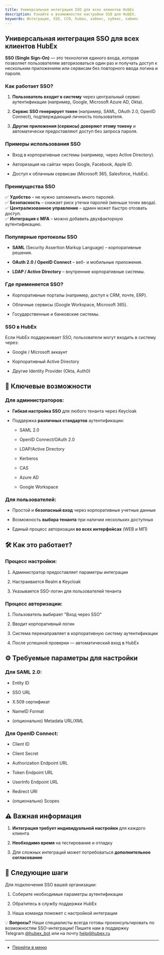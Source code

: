```yaml
---
title: Универсальная интеграция SSO для всех клиентов HubEx
description: Узнайте о возможностях настройки SSO для HubEX.
keywords: Интеграция, SSO, ССО, hubex, хабекс, хубекс, хабикс
---
```

<html lang="ru">
<head>
</head>
<body>
<h2>Универсальная интеграция SSO для всех клиентов HubEx</h2>
<p class="ds-markdown-paragraph"><strong>SSO (Single Sign-On)</strong>&nbsp;&mdash; это технология единого входа, которая позволяет пользователям авторизоваться один раз и получать доступ к нескольким приложениям или сервисам без повторного ввода логина и пароля.</p>
<h3><strong>Как работает SSO?</strong></h3>
<ol start="1">
<li>
<p class="ds-markdown-paragraph"><strong>Пользователь входит в систему</strong>&nbsp;через центральный сервис аутентификации (например, Google, Microsoft Azure AD, Okta).</p>
</li>
<li>
<p class="ds-markdown-paragraph"><strong>Сервис SSO генерирует токен</strong>&nbsp;(например, SAML, OAuth 2.0, OpenID Connect), подтверждающий личность пользователя.</p>
</li>
<li>
<p class="ds-markdown-paragraph"><strong>Другие приложения (сервисы) доверяют этому токену</strong>&nbsp;и автоматически предоставляют доступ без запроса пароля.</p>
</li>
</ol>
<h3><strong>Примеры использования SSO</strong></h3>
<ul>
<li>
<p class="ds-markdown-paragraph">Вход в корпоративные системы (например, через Active Directory).</p>
</li>
<li>
<p class="ds-markdown-paragraph">Авторизация на сайтах через Google, Facebook, Apple ID.</p>
</li>
<li>
<p class="ds-markdown-paragraph">Доступ к облачным сервисам (Microsoft 365, Salesforce, HubEx).</p>
</li>
</ul>
<h3><strong>Преимущества SSO</strong></h3>
<p class="ds-markdown-paragraph">✅&nbsp;<strong>Удобство</strong>&nbsp;&ndash; не нужно запоминать много паролей.<br />✅&nbsp;<strong>Безопасность</strong>&nbsp;&ndash; снижает риск утечки паролей (меньше точек ввода).<br />✅&nbsp;<strong>Централизованное управление</strong>&nbsp;&ndash; админ может быстро отозвать доступ.<br />✅&nbsp;<strong>Интеграция с MFA</strong>&nbsp;&ndash; можно добавить двухфакторную аутентификацию.</p>
<h3><strong>Популярные протоколы SSO</strong></h3>
<ul>
<li>
<p class="ds-markdown-paragraph"><strong>SAML</strong>&nbsp;(Security Assertion Markup Language) &ndash; корпоративные решения.</p>
</li>
<li>
<p class="ds-markdown-paragraph"><strong>OAuth 2.0 / OpenID Connect</strong>&nbsp;&ndash; веб- и мобильные приложения.</p>
</li>
<li>
<p class="ds-markdown-paragraph"><strong>LDAP / Active Directory</strong>&nbsp;&ndash; внутренние корпоративные системы.</p>
</li>
</ul>
<h3><strong>Где применяется SSO?</strong></h3>
<ul>
<li>
<p class="ds-markdown-paragraph">Корпоративные порталы (например, доступ к CRM, почте, ERP).</p>
</li>
<li>
<p class="ds-markdown-paragraph">Облачные сервисы (Google Workspace, Microsoft 365).</p>
</li>
<li>
<p class="ds-markdown-paragraph">Государственные и банковские системы.</p>
</li>
</ul>
<h3><strong>SSO в HubEx</strong></h3>
<p class="ds-markdown-paragraph">Если HubEx поддерживает SSO, пользователи могут входить в систему через:</p>
<ul>
<li>
<p class="ds-markdown-paragraph">Google / Microsoft аккаунт</p>
</li>
<li>
<p class="ds-markdown-paragraph">Корпоративный Active Directory</p>
</li>
<li>
<p class="ds-markdown-paragraph">Другие Identity Provider (Okta, Auth0)</p>
</li>
</ul>
<h2>🔐 Ключевые возможности</h2>
<h3>Для администраторов:</h3>
<ul>
<li>
<p class="ds-markdown-paragraph"><strong>Гибкая настройка SSO</strong>&nbsp;для любого тенанта через Keycloak</p>
</li>
<li>
<p class="ds-markdown-paragraph">Поддержка&nbsp;<strong>различных стандартов</strong>&nbsp;аутентификации:</p>
<ul>
<li>
<p class="ds-markdown-paragraph">SAML 2.0</p>
</li>
<li>
<p class="ds-markdown-paragraph">OpenID Connect/OAuth 2.0</p>
</li>
<li>
<p class="ds-markdown-paragraph">LDAP/Active Directory</p>
</li>
<li>
<p class="ds-markdown-paragraph">Kerberos</p>
</li>
<li>
<p class="ds-markdown-paragraph">CAS</p>
</li>
<li>
<p class="ds-markdown-paragraph">Azure AD</p>
</li>
<li>
<p class="ds-markdown-paragraph">Google Workspace</p>
</li>
</ul>
</li>
</ul>
<h3>Для пользователей:</h3>
<ul>
<li>
<p class="ds-markdown-paragraph">Простой и&nbsp;<strong>безопасный вход</strong>&nbsp;через корпоративные учетные данные</p>
</li>
<li>
<p class="ds-markdown-paragraph">Возможность&nbsp;<strong>выбора тенанта</strong>&nbsp;при наличии нескольких доступных</p>
</li>
<li>
<p class="ds-markdown-paragraph">Единый процесс авторизации&nbsp;<strong>во всех интерфейсах</strong>&nbsp;(WEB и МП)</p>
</li>
</ul>
<h2>🛠️ Как это работает?</h2>
<h3>Процесс настройки:</h3>
<ol start="1">
<li>
<p class="ds-markdown-paragraph">Администратор предоставляет параметры интеграции</p>
</li>
<li>
<p class="ds-markdown-paragraph">Настраивается Realm в Keycloak</p>
</li>
<li>
<p class="ds-markdown-paragraph">Указывается SSO-логин для пользователей тенанта</p>
</li>
</ol>
<h3>Процесс авторизации:</h3>
<ol start="1">
<li>
<p class="ds-markdown-paragraph">Пользователь выбирает "Вход через SSO"</p>
</li>
<li>
<p class="ds-markdown-paragraph">Вводит корпоративный логин</p>
</li>
<li>
<p class="ds-markdown-paragraph">Система перенаправляет в корпоративную систему аутентификации</p>
</li>
<li>
<p class="ds-markdown-paragraph">После успешной проверки &mdash; автоматический вход в HubEx</p>
</li>
</ol>
<h2>⚙️ Требуемые параметры для настройки</h2>
<h3>Для SAML 2.0:</h3>
<ul>
<li>
<p class="ds-markdown-paragraph">Entity ID</p>
</li>
<li>
<p class="ds-markdown-paragraph">SSO URL</p>
</li>
<li>
<p class="ds-markdown-paragraph">X.509 сертификат</p>
</li>
<li>
<p class="ds-markdown-paragraph">NameID Format</p>
</li>
<li>
<p class="ds-markdown-paragraph">(опционально) Metadata URL/XML</p>
</li>
</ul>
<h3>Для OpenID Connect:</h3>
<ul>
<li>
<p class="ds-markdown-paragraph">Client ID</p>
</li>
<li>
<p class="ds-markdown-paragraph">Client Secret</p>
</li>
<li>
<p class="ds-markdown-paragraph">Authorization Endpoint URL</p>
</li>
<li>
<p class="ds-markdown-paragraph">Token Endpoint URL</p>
</li>
<li>
<p class="ds-markdown-paragraph">UserInfo Endpoint URL</p>
</li>
<li>
<p class="ds-markdown-paragraph">Redirect URI</p>
</li>
<li>
<p class="ds-markdown-paragraph">(опционально) Scopes</p>
</li>
</ul>
<h2>⚠️ Важная информация</h2>
<ol start="1">
<li>
<p class="ds-markdown-paragraph"><strong>Интеграция требует индивидуальной настройки</strong>&nbsp;для каждого клиента</p>
</li>
<li>
<p class="ds-markdown-paragraph"><strong>Необходимо время</strong>&nbsp;на тестирование и отладку</p>
</li>
<li>
<p class="ds-markdown-paragraph">Для сложных интеграций может потребоваться&nbsp;<strong>дополнительное согласование</strong></p>
</li>
</ol>
<h2>📅 Следующие шаги</h2>
<p class="ds-markdown-paragraph">Для подключения SSO вашей организации:</p>
<ol start="1">
<li>
<p class="ds-markdown-paragraph">Соберите необходимые параметры аутентификации</p>
</li>
<li>
<p class="ds-markdown-paragraph">Обратитесь в службу поддержки HubEx</p>
</li>
<li>
<p class="ds-markdown-paragraph">Наша команда поможет с настройкой интеграции</p>
</li>
</ol>
<p class="ds-markdown-paragraph">💡&nbsp;<strong>Вопросы?</strong>&nbsp;Наши специалисты всегда готовы проконсультировать по возможностям SSO-интеграции! Пишите нам в поддержку Telegram&nbsp;<a href="https://t.me/hubex_bot" target="_blank" rel="noopener">@hubex_bot</a>&nbsp;или на почту&nbsp;<a href="mailto:help@hubex.ru">help@hubex.ru</a></p>
</body>
</html>

____
- [Перейти в меню](http://wiki.hubex.ru)
